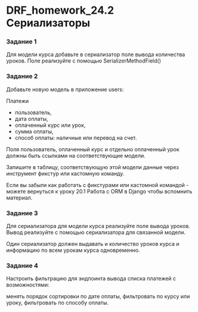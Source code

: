 # DRF_homework_24.2 Сериализаторы

### Задание 1  
Для модели курса добавьте в сериализатор поле вывода количества уроков. Поле реализуйте с помощью 
SerializerMethodField()

### Задание 2  
Добавьте новую модель в приложение users:

Платежи

- пользователь,
- дата оплаты,
- оплаченный курс или урок,
- сумма оплаты,
- способ оплаты: наличные или перевод на счет.

Поля пользователь, оплаченный курс и отдельно оплаченный урок должны быть ссылками на соответствующие модели.

Запишите в таблицу, соответствующую этой модели данные через инструмент фикстур или кастомную команду.

Если вы забыли как работать с фикстурами или кастомной командой - 
можете вернуться к уроку 20.1 Работа с ORM в Django чтобы вспомнить материал.

### Задание 3  
Для сериализатора для модели курса реализуйте поле вывода уроков. 
Вывод реализуйте с помощью сериализатора для связанной модели.

Один сериализатор должен выдавать и количество уроков курса и информацию по всем урокам курса одновременно.

### Задание 4  
Настроить фильтрацию для эндпоинта вывода списка платежей с возможностями:

менять порядок сортировки по дате оплаты,
фильтровать по курсу или уроку,
фильтровать по способу оплаты.